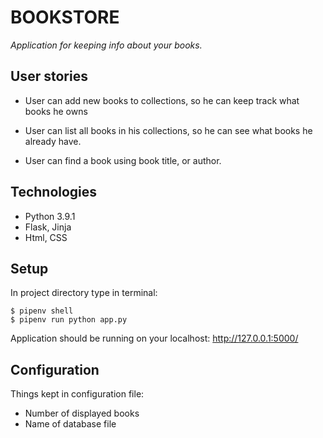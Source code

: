 # BOOKSTORE

_Application for keeping info about your books._

## User stories

* User can add new books to collections, so he can keep track what books he owns

* User can list all books in his collections, so he can see what books he already have.

* User can find a book using book title, or author.

## Technologies

* Python 3.9.1
* Flask, Jinja
* Html, CSS

## Setup

In project directory type in terminal:

```
$ pipenv shell
$ pipenv run python app.py
```

Application should be running on your localhost: http://127.0.0.1:5000/

## Configuration

Things kept in configuration file:

* Number of displayed books
* Name of database file
